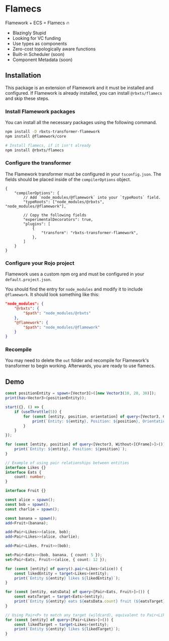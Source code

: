 # Flamecs

Flamework + ECS = Flamecs 🔥

-   Blazingly Stupid
-   Looking for VC funding
-   Use types as components
-   Zero-cost topologically aware functions
-   Built-in Scheduler (soon)
-   Component Metadata (soon)

## Installation

This package is an extension of Flamework and it must be installed and configured. If Flamework is already installed, you can install `@rbxts/flamecs` and skip these steps.

### Install Flamework packages

You can install all the necessary packages using the following command.

```bash
npm install -D rbxts-transformer-flamework
npm install @flamework/core

# Install flamecs, if it isn't already
npm install @rbxts/flamecs
```

### Configure the transformer

The Flamework transformer must be configured in your `tsconfig.json`. The fields should be placed inside of the `compilerOptions` object.

```jsonc
{
	"compilerOptions": {
		// Add `node_modules/@flamework` into your `typeRoots` field.
		"typeRoots": ["node_modules/@rbxts", "node_modules/@flamework"],

		// Copy the following fields
		"experimentalDecorators": true,
		"plugins": [
            {
                "transform": "rbxts-transformer-flamework",
            },
		]
	}
}
```

### Configure your Rojo project

Flamework uses a custom npm org and must be configured in your `default.project.json`.

You should find the entry for `node_modules` and modify it to include `@flamework`. It should look something like this:

```json
"node_modules": {
	"@rbxts": {
		"$path": "node_modules/@rbxts"
	},
	"@flamework": {
		"$path": "node_modules/@flamework"
	}
}
```

### Recompile

You may need to delete the `out` folder and recompile for Flamework's transformer to begin working. Afterwards, you are ready to use flamecs.

## Demo

```ts
const positionEntity = spawn<[Vector3]>([new Vector3(10, 20, 30)]);
print(has<Vector3>(positionEntity));

start({}, () => {
	if (useThrottle(5)) {
		for (const [entity, position, orientation] of query<[Vector3, CFrame]>()) {
			print(`Entity: ${entity}, Position: ${position}, Orientation: ${orientation}`);
		}
	}
});

for (const [entity, position] of query<[Vector3, Without<[CFrame]>]>()) {
	print(`Entity: ${entity}, Position: ${position}`);
}

// Example of using pair relationships between entities
interface Likes {}
interface Eats {
	count: number;
}

interface Fruit {}

const alice = spawn();
const bob = spawn();
const charlie = spawn();

const banana = spawn();
add<Fruit>(banana);

add<Pair<Likes>>(alice, bob);
add<Pair<Likes>>(alice, charlie);

add<Pair<Likes, Fruit>>(bob);

set<Pair<Eats>>(bob, banana, { count: 5 });
set<Pair<Eats, Fruit>>(alice, { count: 12 });

for (const [entity] of query().pair<Likes>(alice)) {
	const likedEntity = target<Likes>(entity);
	print(`Entity ${entity} likes ${likedEntity}`);
}

for (const [entity, eatsData] of query<[Pair<Eats, Fruit>]>()) {
	const eatsTarget = target<Eats>(entity);
	print(`Entity ${entity} eats ${eatsData.count} fruit (${eatsTarget})`);
}

// Using Pair<P> to match any target (wildcard), equivalent to Pair<Likes, Wildcard>
for (const [entity] of query<[Pair<Likes>]>()) {
	const likedTarget = target<Likes>(entity);
	print(`Entity ${entity} likes ${likedTarget}`);
}
```
